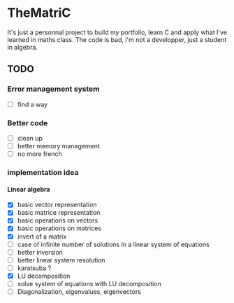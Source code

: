 # TheMatriC

It's just a personnal project to build my portfolio, learn C and apply what I've learned in maths class.
The code is bad, i'm not a developper, just a student in algebra.

## TODO 

### Error management system
- [ ] find a way

### Better code
- [ ] clean up
- [ ] better memory management
- [ ] no more french

### implementation idea
#### Linear algebra
- [x] basic vector representation
- [x] basic matrice representation
- [x] basic operations on vectors
- [x] basic operations on matrices
- [x] invert of a matrix
- [ ] case of infinite number of solutions in a linear system of equations 
- [ ] better inversion
- [ ] better linear system resolution
- [ ] karatsuba ?
- [x] LU decomposition
- [ ] solve system of equations with LU decomposition
- [ ] Diagonalization, eigenvalues, eigenvectors